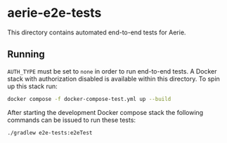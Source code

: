 # aerie-e2e-tests

This directory contains automated end-to-end tests for Aerie.

## Running

`AUTH_TYPE` must be set to `none` in order to run end-to-end tests.
A Docker stack with authorization disabled is available within this directory.
To spin up this stack run:

```sh
docker compose -f docker-compose-test.yml up --build
```

After starting the development Docker compose stack the following commands can be issued to run these tests:

```sh
./gradlew e2e-tests:e2eTest
```
